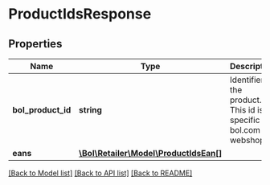 # ProductIdsResponse

## Properties
Name | Type | Description | Notes
------------ | ------------- | ------------- | -------------
**bol_product_id** | **string** | Identifier of the product. This id is specific to bol.com webshop. | 
**eans** | [**\Bol\Retailer\Model\ProductIdsEan[]**](ProductIdsEan.md) |  | 

[[Back to Model list]](../../README.md#documentation-for-models) [[Back to API list]](../../README.md#documentation-for-api-endpoints) [[Back to README]](../../README.md)

